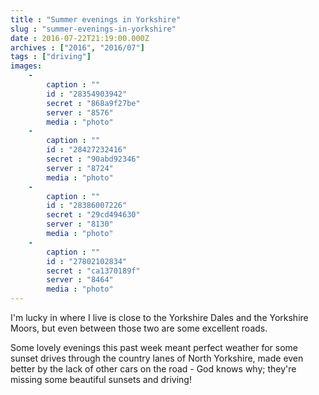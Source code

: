 ```yaml
---
title : "Summer evenings in Yorkshire"
slug : "summer-evenings-in-yorkshire"
date : 2016-07-22T21:19:00.000Z
archives : ["2016", "2016/07"]
tags : ["driving"]
images:
    -
        caption : ""
        id : "28354903942"
        secret : "868a9f27be"
        server : "8576"
        media : "photo"
    -
        caption : ""
        id : "28427232416"
        secret : "90abd92346"
        server : "8724"
        media : "photo"
    -
        caption : ""
        id : "28386007226"
        secret : "29cd494630"
        server : "8130"
        media : "photo"
    -
        caption : ""
        id : "27802102834"
        secret : "ca1370189f"
        server : "8464"
        media : "photo"
---
```


I'm lucky in where I live is close to the Yorkshire Dales and the Yorkshire Moors, but even between those two are some excellent roads.

Some lovely evenings this past week meant perfect weather for some sunset drives through the country lanes of North Yorkshire, made even better by the lack of other cars on the road - God knows why; they're missing some beautiful sunsets and driving!